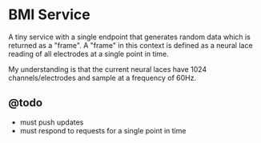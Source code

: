 # BMI Service

A tiny service with a single endpoint that generates random data which is returned as a "frame".  A "frame" in this context is defined as a neural lace reading of all electrodes at a single point in time.

My understanding is that the current neural laces have 1024 channels/electrodes and sample at a frequency of 60Hz.

## @todo

* must push updates
* must respond to requests for a single point in time
